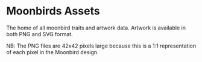 # Moonbirds Assets

The home of all moonbird traits and artwork data. Artwork is available in both PNG and SVG format.

NB: The PNG files are 42x42 pixels large because this is a 1:1 representation of each pixel in the Moonbird design.
